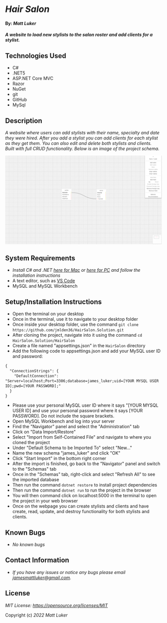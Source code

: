 # _Hair Salon_

#### By: _*Matt Luker*_

#### _A website to load new stylists to the salon roster and add clients for a stylist._

## Technologies Used
* C#
* .NET5
* ASP.NET Core MVC
* Razor
* NuGet
* git
* GitHub
* MySql

## Description
_A website where users can add stylists with their name, specialty and date they were hired. After you add a stylist you can add clients for each stylist as they get them.  You can also edit and delete both stylists and clients.  Built with full CRUD functionality.  Below is an image of the project schema._

![Screenshot of database schema](/schema.png)
## System Requirements
* _Install C# and .NET [here for Mac](https://dotnet.microsoft.com/en-us/download/dotnet/thank-you/sdk-5.0.401-macos-x64-installer)  or  [here for PC](https://dotnet.microsoft.com/en-us/download/dotnet/thank-you/sdk-5.0.401-windows-x64-installer) and follow the installation instructions_
* A text editor, such as [VS Code](https://code.visualstudio.com/)
* MySQL and MySQL Workbench

## Setup/Installation Instructions
* Open the terminal on your desktop
* Once in the terminal, use it to navigate to your desktop folder
* Once inside your desktop folder, use the command `git clone https://github.com/jmlden36/HairSalon.Solution.git`
* After cloning the project, navigate into it using the command `cd HairSalon.Solution/HairSalon`
* Create a file named "appsettings.json" in the `HairSalon` directory
* Add the following code to appsettings.json and add your MySQL user ID and password:
```
{
  "ConnectionStrings": {
    "DefaultConnection": "Server=localhost;Port=3306;database=james_luker;uid=[YOUR MYSQL USER ID];pwd=[YOUR PASSWORD];"
  }
}
```
* Please use your personal MySQL user ID where it says "[YOUR MYSQL USER ID] and use your personal password where it says [YOUR PASSWORD].  Do not include the square brackets.
* Open MySQL Workbench and log into your server
* Find the "Navigator" panel and select the "Administration" tab
* Click on "Data Import/Restore"
* Select "Import from Self-Contained File" and navigate to where you cloned the project
* Under "Default Schema to be Imported To" select "New..."
* Name the new schema "james_luker" and click "OK"
* Click "Start Import" in the bottom right corner
* After the import is finished, go back to the "Navigator" panel and switch to the "Schemas" tab
* Once in the "Schemas" tab, right-click and select "Refresh All" to see the imported database
* Then run the command `dotnet restore` to install project dependencies
* Then run the command `dotnet run` to run the project in the browser
* You will then command click on localhost:5000 in the terminal to open the project in your web browser
* Once on the webpage you can create stylists and clients and have create, read, update, and destroy functionality for both stylists and clients.

## Known Bugs
* _No known bugs_

## Contact Information

* _If you have any issues or notice any bugs please email [jamesmattluker@gmail.com](mailto:jamesmattluker@gmail.com)._

## License
_MIT License: https://opensource.org/licenses/MIT_

Copyright (c) _2022_ _Matt Luker_